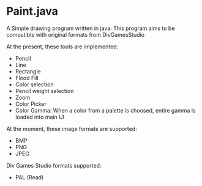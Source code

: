 # Paint.java
A Simple drawing program written in java. This program aims to be compatible with original formats from DivGamesStudio

At the present, these tools are implemented:

- Pencil
- Line
- Rectangle
- Flood Fill
- Color selection
- Pencil weight selection
- Zoom
- Color Picker
- Color Gamma: When a color from a palette is choosed, entire gamma is loaded into main UI

At the moment, these image formats are supported:

- BMP
- PNG
- JPEG

Div Games Studio formats supported:

- PAL (Read)